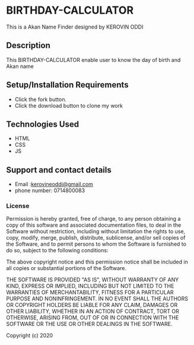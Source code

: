 # BIRTHDAY-CALCULATOR

This is a Akan Name Finder designed by KEROVIN ODDI

## Description

This BIRTHDAY-CALCULATOR enable user to know the day of  birth and Akan name

## Setup/Installation Requirements

* Click the fork button.  
* Click the download button to clone my work

## Technologies Used

* HTML
* CSS
* JS

## Support and contact details

* Email :kerovineoddi@gmail.com
* phone number: 0714800083

### License

Permission is hereby granted, free of charge, to any person obtaining a copy of this software and associated documentation files, to deal in the Software without restriction, including without limitation the rights to use, copy, modify, merge, publish, distribute, sublicense, and/or sell copies of the Software, and to permit persons to whom the Software is furnished to do so, subject to the following conditions:

The above copyright notice and this permission notice shall be included in all copies or substantial portions of the Software.

THE SOFTWARE IS PROVIDED "AS IS", WITHOUT WARRANTY OF ANY KIND, EXPRESS OR IMPLIED, INCLUDING BUT NOT LIMITED TO THE WARRANTIES OF MERCHANTABILITY, FITNESS FOR A PARTICULAR PURPOSE AND NONINFRINGEMENT. IN NO EVENT SHALL THE AUTHORS OR COPYRIGHT HOLDERS BE LIABLE FOR ANY CLAIM, DAMAGES OR OTHER LIABILITY, WHETHER IN AN ACTION OF CONTRACT, TORT OR OTHERWISE, ARISING FROM, OUT OF OR IN CONNECTION WITH THE SOFTWARE OR THE USE OR OTHER DEALINGS IN THE SOFTWARE.

Copyright (c) 2020
